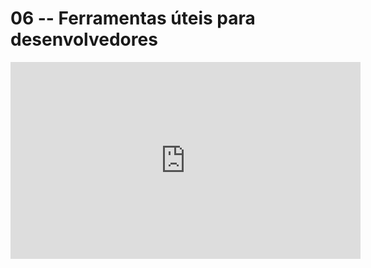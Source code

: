 # 06 -- Ferramentas úteis para desenvolvedores

<iframe 
        width="560" 
        height="315" 
        src="https://www.youtube.com/embed/kNABhDkuZ0o" 
        title="YouTube video player" 
        frameborder="0" 
        allow="accelerometer; autoplay; clipboard-write; encrypted-media; gyroscope; picture-in-picture" 
        allowfullscreen
        >
</iframe>

